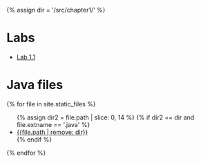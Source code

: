 {% assign dir = '/src/chapter1/' %}

# Labs
* [Lab 1.1](lab1-1.md)

# Java files

{% for file in site.static_files %}
<ul>
    {% assign dir2 = file.path | slice: 0, 14 %}
    {% if dir2 == dir and file.extname == '.java' %}
        <li>
            <div><a href="{{file.path}}">{{file.path | remove: dir}}</a></div>
        </li>
    {% endif %}
</ul>
{% endfor %}